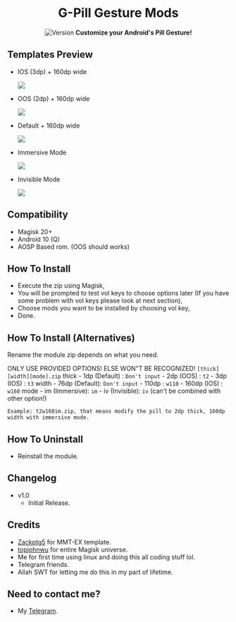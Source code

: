 <h1 align="center">G-Pill Gesture Mods</h1>

<div align="center">
  <img src="https://img.shields.io/badge/Version-v1.0-green.svg?longCache=true&style=popout-round"
  alt="Version" />
  <strong>Customize your Android's Pill Gesture!</strong>
</div>

## Templates Preview

- IOS (3dp) + 160dp wide

	![](https://imgur.com/AcOSDJg.jpg)

- OOS (2dp) + 160dp wide

	![](https://imgur.com/dqRbxwg.jpg)

- Default + 160dp wide

	![](https://imgur.com/t0aQ6lp.jpg)

- Immersive Mode

	![](https://imgur.com/1I7QvkS.jpg)

- Invisible Mode

	![](https://imgur.com/PvguS4I.jpg)


## Compatibility
- Magisk 20+
- Android 10 (Q)
- AOSP Based rom. (OOS should works)

## How To Install
- Execute the zip using Magisk,
- You will be prompted to test vol keys to choose options later (If you have some problem with vol keys please look at next section),
- Choose mods you want to be installed by choosing vol key,
- Done.

## How To Install (Alternatives)
Rename the module zip depends on what you need.

ONLY USE PROVIDED OPTIONS! ELSE WON"T BE RECOGNIZED!
	<code>[thick][width][mode].zip</code>
	thick
	- 1dp (Default)	: <code>Don't input</code>
	- 2dp (OOS)		: <code>t2</code>
	- 3dp (IOS)		: <code>t3</code>
	width
	- 76dp (Default): <code>Don't input</code>
	- 110dp			: <code>w110</code>
	- 160dp (IOS)	: <code>w160</code>
	mode
	- im (Immersive): <code>im</code>
	- iv (Invisible): <code>iv</code> (can't be combined with other option!)
	
	Example: t2w160im.zip, that means modify the pill to 2dp thick, 160dp width with immersive mode.
	
## How To Uninstall
- Reinstall the module.

## Changelog
- v1.0
  - Initial Release.

## Credits
- <a href="https://github.com/Zackptg5">Zackptg5</a> for MMT-EX template.
- <a href="https://github.com/topjohnwu">topjohnwu</a> for entire Magisk universe.
- Me for first time using linux and doing this all coding stuff lol.
- Telegram friends.
- Allah SWT for letting me do this in my part of lifetime.

## Need to contact me?
- My <a href="https://t.me/Gnonymous7">Telegram</a>.
